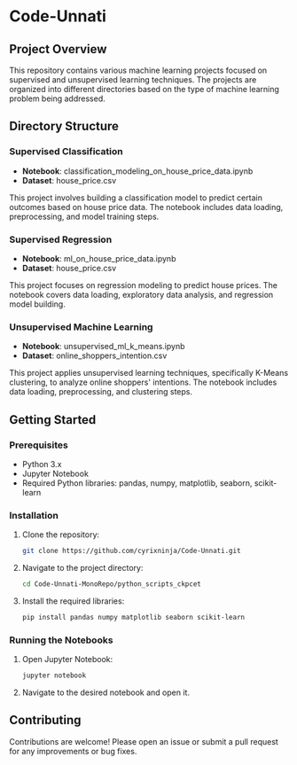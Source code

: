 # Code-Unnati

## Project Overview

This repository contains various machine learning projects focused on supervised and unsupervised learning techniques. The projects are organized into different directories based on the type of machine learning problem being addressed.

## Directory Structure

### Supervised Classification

- **Notebook**: classification_modeling_on_house_price_data.ipynb
- **Dataset**: house_price.csv

This project involves building a classification model to predict certain outcomes based on house price data. The notebook includes data loading, preprocessing, and model training steps.

### Supervised Regression

- **Notebook**: ml_on_house_price_data.ipynb
- **Dataset**: house_price.csv

This project focuses on regression modeling to predict house prices. The notebook covers data loading, exploratory data analysis, and regression model building.

### Unsupervised Machine Learning

- **Notebook**: unsupervised_ml_k_means.ipynb
- **Dataset**: online_shoppers_intention.csv

This project applies unsupervised learning techniques, specifically K-Means clustering, to analyze online shoppers' intentions. The notebook includes data loading, preprocessing, and clustering steps.

## Getting Started

### Prerequisites

- Python 3.x
- Jupyter Notebook
- Required Python libraries: pandas, numpy, matplotlib, seaborn, scikit-learn

### Installation

1. Clone the repository:
    ```sh
    git clone https://github.com/cyrixninja/Code-Unnati.git
    ```
2. Navigate to the project directory:
    ```sh
    cd Code-Unnati-MonoRepo/python_scripts_ckpcet
    ```
3. Install the required libraries:
    ```sh
    pip install pandas numpy matplotlib seaborn scikit-learn
    ```

### Running the Notebooks

1. Open Jupyter Notebook:
    ```sh
    jupyter notebook
    ```
2. Navigate to the desired notebook and open it.

## Contributing

Contributions are welcome! Please open an issue or submit a pull request for any improvements or bug fixes.